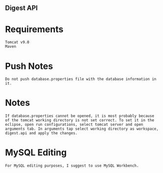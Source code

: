 ## Digest API
# Requirements
	Tomcat v9.0
	Maven
# Push Notes
	Do not push database.properties file with the database information in it.
# Notes
	If database.properties cannot be opened, it is most probably because of the tomcat working directory is not set correct. To set it in the eclipse, open run configurations, select tomcat server and open arguments tab. In arguments tap select working directory as workspace, digest.api and apply the changes.
# MySQL Editing
	For MySQL editing purposes, I suggest to use MySQL Workbench.
